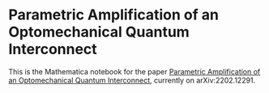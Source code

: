 # Parametric Amplification of an Optomechanical Quantum Interconnect

This is the Mathematica notebook for the paper [Parametric Amplification of an Optomechanical Quantum Interconnect](https://mathematica.stackexchange.com/questions/224166/best-way-to-work-with-tensor-networks), currently on arXiv:2202.12291.
